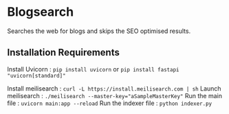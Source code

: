 # Blogsearch
Searches the web for blogs and skips the SEO optimised results.

## Installation Requirements

Install Uvicorn : 
```pip install uvicorn``` 
or
```pip install fastapi "uvicorn[standard]"```

Install meilisearch : 
```curl -L https://install.meilisearch.com | sh```
Launch meilisearch :
```./meilisearch --master-key="aSampleMasterKey"```
Run the main file :
```uvicorn main:app --reload```
Run the indexer file : 
```python indexer.py ```


